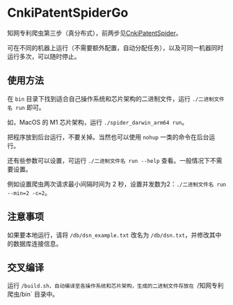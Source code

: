 # CnkiPatentSpiderGo

知网专利爬虫第三步（真分布式），前两步见[CnkiPatentSpider](https://github.com/aFlyBird0/CnkiPatentSpider)。

可在不同的机器上运行（不需要额外配置，自动分配任务），以及可同一机器同时运行多次，可以随时停止。

## 使用方法

在 `bin` 目录下找到适合自己操作系统和芯片架构的二进制文件，运行 `./二进制文件名 run` 即可。

如，MacOS 的 M1 芯片架构，运行 `./spider_darwin_arm64 run`。

把程序放到后台运行，不要关掉。当然也可以使用 `nohup` 一类的命令在后台运行。

还有些参数可以设置，可运行 `./二进制文件名 run --help` 查看。一般情况下不需要设置。

例如设置爬虫两次请求最小间隔时间为 2 秒，设置并发数为2：`./二进制文件名 run --min=2 -c=2`。

## 注意事项

如果要本地运行，请将 `/db/dsn_example.txt` 改名为 `/db/dsn.txt`，并修改其中的数据库连接信息。

## 交叉编译

运行 `/build.sh，自动编译至各操作系统和芯片架构，生成的二进制文件存放在 `/知网专利爬虫/bin` 目录中。

